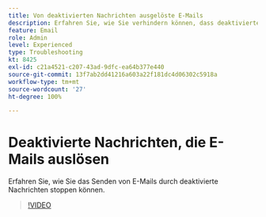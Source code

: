 ```yaml
---
title: Von deaktivierten Nachrichten ausgelöste E-Mails
description: Erfahren Sie, wie Sie verhindern können, dass deaktivierte Nachrichten E-Mails auslösen.
feature: Email
role: Admin
level: Experienced
type: Troubleshooting
kt: 8425
exl-id: c21a4521-c207-43ad-9dfc-ea64b377e440
source-git-commit: 13f7ab2dd41216a603a22f181dc4d06302c5918a
workflow-type: tm+mt
source-wordcount: '27'
ht-degree: 100%

---
```


# Deaktivierte Nachrichten, die E-Mails auslösen

Erfahren Sie, wie Sie das Senden von E-Mails durch deaktivierte Nachrichten stoppen können.
>[!VIDEO](https://video.tv.adobe.com/v/335981?quality=12&learn=on)
